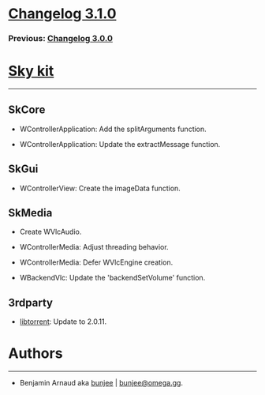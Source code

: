 # [Changelog 3.1.0](https://omega.gg/Sky/changes/2.1.0.html)

### Previous: [Changelog 3.0.0](3.0.0.html)

# [Sky kit](https://omega.gg/Sky)
---

## SkCore

- WControllerApplication: Add the splitArguments function.

- WControllerApplication: Update the extractMessage function.


## SkGui

- WControllerView: Create the imageData function.


## SkMedia

- Create WVlcAudio.

- WControllerMedia: Adjust threading behavior.

- WControllerMedia: Defer WVlcEngine creation.

- WBackendVlc: Update the 'backendSetVolume' function.


## 3rdparty

- [libtorrent](https://github.com/arvidn/libtorrent): Update to 2.0.11.


# Authors
---

- Benjamin Arnaud aka [bunjee](https://bunjee.me) | <bunjee@omega.gg>.
